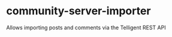community-server-importer
=========================

Allows importing posts and comments via the Telligent REST API

